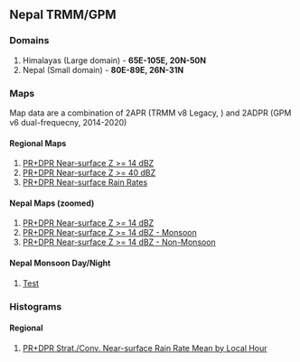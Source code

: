## Nepal TRMM/GPM

### Domains
1. Himalayas (Large domain) - **65E-105E, 20N-50N**
2. Nepal (Small domain) - **80E-89E, 26N-31N**

### Maps
Map data are a combination of 2APR (TRMM v8 Legacy, ) and 2ADPR (GPM v6 dual-frequecny, 2014-2020)

#### Regional Maps
1. [PR+DPR Near-surface Z >= 14 dBZ](https://abfunk.github.io/Nepal/images/maps/trmm_gpm_orbital_counts_map_ge_14_dbz_nepal.html)
2. [PR+DPR Near-surface Z >= 40 dBZ](https://abfunk.github.io/Nepal/images/maps/trmm_gpm_orbital_counts_map_ge_40_dbz_nepal.html)
3. [PR+DPR Near-surface Rain Rates](https://abfunk.github.io/Nepal/images/maps/trmm_gpm_orbital_rain_rates_map_nepal.html) 


#### Nepal Maps (zoomed)
1. [PR+DPR Near-surface Z >= 14 dBZ](https://abfunk.github.io/Nepal/images/maps/trmm_gpm_orbital_counts_map_ge_14_dbz_nepal.html)
2. [PR+DPR Near-surface Z >= 14 dBZ - Monsoon](https://abfunk.github.io/Nepal/images/maps/trmm_gpm_orbital_counts_map_ge_14_dbz_nepal_monsoon_months.html)
3. [PR+DPR Near-surface Z >= 14 dBZ - Non-Monsoon](https://abfunk.github.io/Nepal/images/maps/trmm_gpm_orbital_counts_map_ge_14_dbz_nepal_non_monsoon_months.html)

#### Nepal Monsoon Day/Night
1. [Test](https://abfunk.github.io/Nepal/images/maps/trmm_gpm_orbital_counts_map_ge_14_dbz_nepal_monsoon_months_daytime.html)

### Histograms

#### Regional
1. [PR+DPR Strat./Conv. Near-surface Rain Rate Mean by Local Hour](https://abfunk.github.io/Nepal/images/hists/trmm_gpm_sf_conv_rain_rate_histograms_local_hour_nepal.html)

